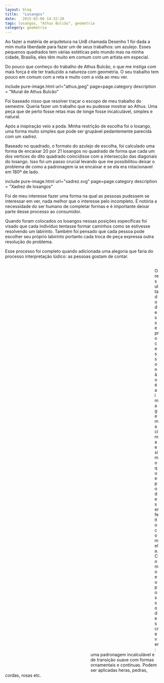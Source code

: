 ```yaml
---
layout: blog
title:  "Losangos"
date:   2015-02-06 14:32:20
tags: losangos, "Athus Bulcão", geometria
category: geometria
---
```


Ao fazer a matéria de arquitetura na UnB chamada Desenho 1 foi dada a mim muita liberdade para fazer um de seus trabalhos: um azulejo.
Esses pequenos quadrados tem várias estéticas pelo mundo mas na minha cidade, Brasília, eles têm muito em comum com um artista em especial.

Do pouco que conheço do trabalho de Athus Bulcão, o que me instiga com mais força é ele ter traduzido a natureza com geometria.
O seu trabalho tem pouco em comum com a reta e muito com a vida ao meu ver.

include pure-image.html url="athus.jpeg" page=page.category description = "Mural de Athus Bulcão"

Foi baseado nisso que resolver traçar o escopo de meu trabalho do semestre.
Queria fazer um trabalho que eu pudesse mostrar ao Athus.
Uma peça que de perto fosse retas mas de longe fosse incalculável, simples e natural.

Após a inspiração veio a poda.
Minha restrição de escolha foi o losango, uma forma muito simples que pode ser grupável pedantemente parecida com um xadrez.

Baseado no quadrado, o formato do azulejo de escolha, foi calculado uma forma de encaixar 20 por 21 losangos no quadrado de forma que cada um dos vertices do dito quadrado coincidisse com a intersecção das diagonais do losango.
Isso foi um passo crucial levando que me possibilitou deixar o problema de como a padronagem ia se encaixar e se ela era rotacionavel em 180º de lado.

include pure-image.html url="xadrez.svg" page=page.category description = "Xadrez de losangos"

Foi de meu interesse fazer uma forma na qual as pessoas pudessem se interessar em ver, nada melhor que o interesse pelo incompleto.
É notória a necessidade do ser humano de completar formas e é importante deixar parte desse processo ao consumidor.

Quando foram colocados os losangos nessas posições específicas foi visado que cada indivíduo tentasse formar caminhos como se estivesse resolvendo um labirinto.
Também foi pensado que cada pessoa pode escolher seu próprio labirinto portanto cada troca de peça expressa outra resolução do problema.

Esse processo foi completo quando adicionada uma alegoria que faria do processo interpretação lúdico: as pessoas gostam de contar.

<style>
.incompleto-container {
	margin-bottom: 30px;
}
.incompleto {
	width: 70px;
	height: 70px;
	background-image: url("{{ site.baseurl }}/assets/{{ page.category | slugify }}/completo.svg");
	background-size: 70px 70px;
	float: left;
}
.incompleto:nth-child(5n+1),
.incompleto:nth-child(11n+1),
.incompleto:nth-child(13n+1),
.incompleto:nth-child(17n+1),
.incompleto:nth-child(29n+1) {
	-webkit-transform: rotate(180deg);
}
</style>

<div class="incompleto-container">
<div class="incompleto"></div><div class="incompleto"></div><div class="incompleto"></div><div class="incompleto"></div><div class="incompleto"></div><div class="incompleto"></div><div class="incompleto"></div><div class="incompleto"></div><div class="incompleto"></div><div class="incompleto"></div><div class="incompleto"></div><div class="incompleto"></div><div class="incompleto"></div><div class="incompleto"></div><div class="incompleto"></div><div class="incompleto"></div><div class="incompleto"></div><div class="incompleto"></div><div class="incompleto"></div><div class="incompleto"></div><div class="incompleto"></div><div class="incompleto"></div><div class="incompleto"></div><div class="incompleto"></div><div class="incompleto"></div><div class="incompleto"></div><div class="incompleto"></div><div class="incompleto"></div><div class="incompleto"></div><div class="incompleto"></div><div class="incompleto"></div><div class="incompleto"></div><div class="incompleto"></div><div class="incompleto"></div><div class="incompleto"></div><div class="incompleto"></div><div class="incompleto"></div><div class="incompleto"></div><div class="incompleto"></div><div class="incompleto"></div><div class="incompleto"></div><div class="incompleto"></div><div class="incompleto"></div><div class="incompleto"></div><div class="incompleto"></div><div class="incompleto"></div><div class="incompleto"></div><div class="incompleto"></div><div class="incompleto"></div><div class="incompleto"></div><div class="incompleto"></div><div class="incompleto"></div><div class="incompleto"></div><div class="incompleto"></div><div class="incompleto"></div><div class="incompleto"></div><div class="incompleto"></div><div class="incompleto"></div><div class="incompleto"></div><div class="incompleto"></div><div class="incompleto"></div><div class="incompleto"></div><div class="incompleto"></div><div class="incompleto"></div><div class="incompleto"></div><div class="incompleto"></div><div class="incompleto"></div><div class="incompleto"></div><div class="incompleto"></div><div class="incompleto"></div><div class="incompleto"></div><div class="incompleto"></div><div class="incompleto"></div><div class="incompleto"></div><div class="incompleto"></div><div class="incompleto"></div><div class="incompleto"></div><div class="incompleto"></div><div class="incompleto"></div><div class="incompleto"></div><div class="incompleto"></div><div class="incompleto"></div><div class="incompleto"></div><div class="incompleto"></div><div class="incompleto"></div><div class="incompleto"></div><div class="incompleto"></div><div class="incompleto"></div><div class="incompleto"></div><div class="incompleto"></div><div class="incompleto"></div><div class="incompleto"></div><div class="incompleto"></div><div class="incompleto"></div><div class="incompleto"></div><div class="incompleto"></div><div class="incompleto"></div><div class="incompleto"></div><div class="incompleto"></div><div class="incompleto"></div><div class="incompleto"></div><div class="incompleto"></div><div class="incompleto"></div><div class="incompleto"></div><div class="incompleto"></div><div class="incompleto"></div><div class="incompleto"></div><div class="incompleto"></div><div class="incompleto"></div><div class="incompleto"></div><div class="incompleto"></div><div class="incompleto"></div><div class="incompleto"></div><div class="incompleto"></div><div class="incompleto"></div><div class="incompleto"></div><div class="incompleto"></div><div class="incompleto"></div><div class="incompleto"></div><div class="incompleto"></div><div class="incompleto"></div><div class="incompleto"></div><div class="incompleto"></div><div class="incompleto"></div><div class="incompleto"></div><div class="incompleto"></div><div class="incompleto"></div><div class="incompleto"></div><div class="incompleto"></div><div class="incompleto"></div>
</div>
<div class="clear"></div>

O resultado desse processo não é a imagem acima e sim o que pode ser feito com ela.
Como eu posso descrever: uma padronagem incalculável e de transição suave com formas ornamentais e contínuas.
Podem ser aplicadas heras, pedras, cordas, rosas etc.
